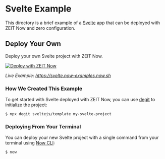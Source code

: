 # Svelte Example

This directory is a brief example of a [Svelte](https://svelte.dev/) app that can be deployed with ZEIT Now and zero configuration.

## Deploy Your Own

Deploy your own Svelte project with ZEIT Now.

[![Deploy with ZEIT Now](https://zeit.co/button)](https://zeit.co/new/project?template=https://github.com/zeit/now-examples/tree/master/svelte)

*Live Example: https://svelte.now-examples.now.sh*

### How We Created This Example

To get started with Svelte deployed with ZEIT Now, you can use [degit](https://github.com/Rich-Harris/degit) to initialize the project:

```shell
$ npx degit sveltejs/template my-svelte-project
```

### Deploying From Your Terminal

You can deploy your new Svelte project with a single command from your terminal using [Now CLI](https://zeit.co/download):

```shell
$ now
```
